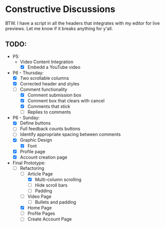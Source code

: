 # Constructive Discussions
BTW. I have a script in all the headers that integrates with my editor for live previews. Let me know if it breaks anything for y'all.

## TODO:
* P5:
    * Video Content Integration
        * [x] Embedd a YouTube video
* P6 - Thursday:
    * [x] Two scrollable columns
    * [x] Corrected header and styles
    * [ ] Comment functionality
        * [x] Comment submission box
        * [x] Comment box that clears with cancel
        * [x] Comments that stick
        * [ ] Replies to comments
* P6 - Sunday:
    * [x] Define buttons
    * [ ] Full feedback counts buttons
    * [ ] Identify appropriate spacing between comments
    * [x] Graphic Design
        * [x] Font
    * [x] Profile page
    * [x] Account creation page
* Final Prototype:
    * [ ] Refactoring
        * [ ] Article Page
            * [x] Multi-column scrolling
            * [ ] Hide scroll bars
            * [ ] Padding
        * [ ] Video Page
            * [ ] Bullets and padding
        * [x] Home Page
        * [ ] Profile Pages
        * [ ] Create Account Page
